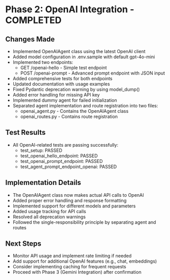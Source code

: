# Phase 2: OpenAI Integration - COMPLETED

## Changes Made
- Implemented OpenAIAgent class using the latest OpenAI client
- Added model configuration in .env.sample with default gpt-4o-mini
- Implemented two endpoints:
  - GET /openai-hello - Simple test endpoint
  - POST /openai-prompt - Advanced prompt endpoint with JSON input
- Added comprehensive tests for both endpoints
- Updated documentation with usage examples
- Fixed Pydantic deprecation warning by using model_dump()
- Added error handling for missing API key
- Implemented dummy agent for failed initialization
- Separated agent implementation and route registration into two files:
  - openai_agent.py - Contains the OpenAIAgent class
  - openai_routes.py - Contains route registration

## Test Results
- All OpenAI-related tests are passing successfully:
  - test_setup: PASSED
  - test_openai_hello_endpoint: PASSED
  - test_openai_prompt_endpoint: PASSED
  - test_agent_prompt_endpoint_openai: PASSED

## Implementation Details
- The OpenAIAgent class now makes actual API calls to OpenAI
- Added proper error handling and response formatting
- Implemented support for different models and parameters
- Added usage tracking for API calls
- Resolved all deprecation warnings
- Followed the single-responsibility principle by separating agent and routes

## Next Steps
- Monitor API usage and implement rate limiting if needed
- Add support for additional OpenAI features (e.g., chat, embeddings)
- Consider implementing caching for frequent requests
- Proceed with Phase 3 (Gemini Integration) after confirmation